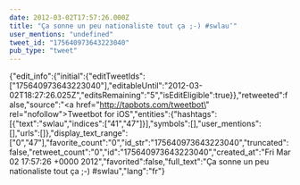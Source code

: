 ```yaml
---
date: 2012-03-02T17:57:26.000Z
title: "Ça sonne un peu nationaliste tout ça ;-) #swlau″"
user_mentions: "undefined"
tweet_id: "175640973643223040"
pub_type: "tweet"
---
```

{"edit_info":{"initial":{"editTweetIds":["175640973643223040"],"editableUntil":"2012-03-02T18:27:26.025Z","editsRemaining":"5","isEditEligible":true}},"retweeted":false,"source":"<a href=\"http://tapbots.com/tweetbot\" rel=\"nofollow\">Tweetbot for iOS</a>","entities":{"hashtags":[{"text":"swlau","indices":["41","47"]}],"symbols":[],"user_mentions":[],"urls":[]},"display_text_range":["0","47"],"favorite_count":"0","id_str":"175640973643223040","truncated":false,"retweet_count":"0","id":"175640973643223040","created_at":"Fri Mar 02 17:57:26 +0000 2012","favorited":false,"full_text":"Ça sonne un peu nationaliste tout ça ;-) #swlau","lang":"fr"}
